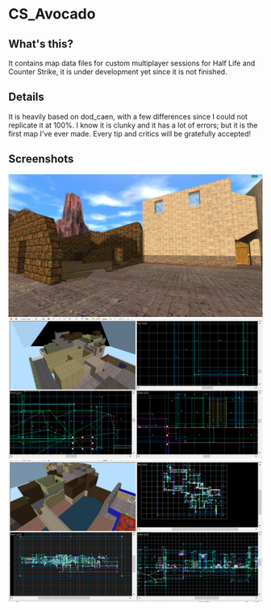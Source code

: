 # CS_Avocado

## What's this?

It contains map data files for custom multiplayer sessions for Half Life and Counter Strike, it is under development yet since it is not finished.

## Details

It is heavily based on dod_caen, with a few differences since I could not replicate it at 100%. I know it is clunky and it has a lot of errors; but it is the first map I've ever made. Every tip and critics will be gratefully accepted!

## Screenshots

![](images/image.png)
![](images/image3.png)
![](images/image4.png)
